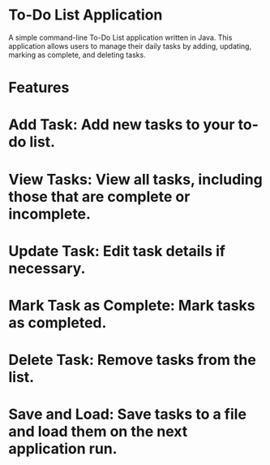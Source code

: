 # To-Do List Application
A simple command-line To-Do List application written in Java. This application allows users to manage their daily tasks by adding, updating, marking as complete, and deleting tasks.

# Features
# Add Task: Add new tasks to your to-do list.
# View Tasks: View all tasks, including those that are complete or incomplete.
# Update Task: Edit task details if necessary.
# Mark Task as Complete: Mark tasks as completed.
# Delete Task: Remove tasks from the list.
# Save and Load: Save tasks to a file and load them on the next application run.
